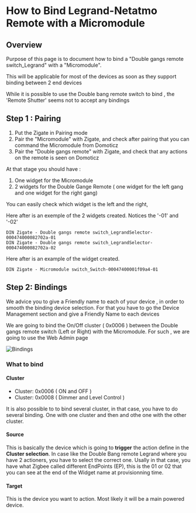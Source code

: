 # How to Bind Legrand-Netatmo Remote with a Micromodule


## Overview

Purpose of this page is to document how to bind a "Double gangs remote switch_Legrand" with a "Micromodule".

This will be applicable for most of the devices as soon as they support binding between 2 end devices

While it is possible to use the Double bang remote switch to bind , the 'Remote Shutter' seems not to accept any bindings

## Step 1 : Pairing

1. Put the Zigate in Pairing mode
1. Pair the "Micromodule" with Zigate, and check after pairing that you can command the Micromodule from Domoticz
1. Pair the "Double gangs remote" with Zigate, and check that any actions on the remote is seen on Domoticz

At that stage you should have :

1. One widget for the Micromodule
1. 2 widgets for the Double Gange Remote ( one widget for the left gang and one widget for the right gang)

You can easily check which widget is the left and the right, 

Here after is an exemple of the 2 widgets created. Notices the '-01' and '-02'

```
DIN Zigate - Double gangs remote switch_LegrandSelector-000474000082702a-01
DIN Zigate - Double gangs remote switch_LegrandSelector-000474000082702a-02
```

Here after is an example of the widget created. 

```
DIN Zigate - Micromodule switch_Switch-00047400001f09a4-01
```


## Step 2: Bindings

We advice you to give a Friendly name to each of your device , in order to smooth the binding device selection.
For that you have to go the Device Management section and give a Friendly Name to each devices

We are going to bind the On/Off cluster ( 0x0006 ) between the Double gangs remote switch (Left or Right) with the Micromodule.
For such , we are going to use the Web Admin page 

![Bindings](https://github.com/pipiche38/Domoticz-Zigate-Wiki/blob/master/Images/Binding.png)


### What to bind

#### Cluster
* Cluster: 0x0006  ( ON and OFF )
* Cluster: 0x0008  ( Dimmer and Level Control )

It is also possible to to bind several cluster, in that case, you have to do several binding. One with one cluster and then and othe one with the other cluster.

#### Source

This is basically the device which is going to __trigger__ the action define in the __Cluster selection__.
In case like the Double Bang remote Legrand where you have 2 actioners, you have to select the correct one. Usally in that case, you have what Zigbee called different EndPoints (EP), this is the 01 or 02 that you can see at the end of the Widget name at provisionning time.

#### Target

This is the device you want to action. Most likely it will be a main powered device.



